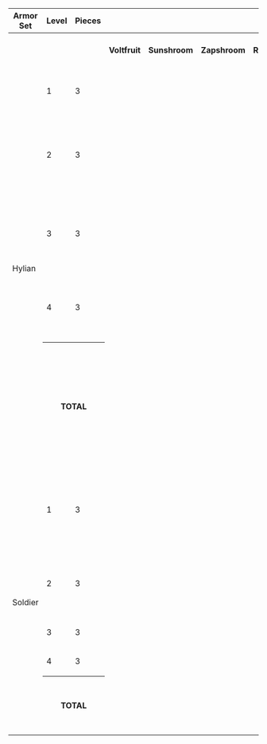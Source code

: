 <table>
  <tr>
    <th>Armor Set</th>
    <th>Level</th>
    <th>Pieces</th>
    <th colspan="79">Materials</th>
    <th>List</th>
  </tr>
  <tr>
    <th colspan="3"></th>
    <th>Voltfruit</th>              <!--1-->
    <th>Sunshroom</th>              <!--1-->
    <th>Zapshroom</th>              <!--1-->
    <th>Rushroom</th>               <!--1-->
    <th>Silent Shroom</th>          <!--1-->
    <th>Swift Carrot</th>           <!--1-->
    <th>Warm Safflina</th>          <!--1-->
    <th>Blue Nightshade</th>
    <th>Silent Princess</th>
    <th>Swift Violet</th>           <!--1-->
    <th>Courser Bee Honey</th>      <!--1-->
    <th>Acorn</th>                  <!--1-->
    <th>Star Fragment</th>          <!--1-->
    <th>Dinraal Scale</th>          <!--1-->
    <th>Dinraal Claw</th>           <!--1-->
    <th>Dinraal Fang</th>           <!--1-->
    <th>Dinraal Horn</th>           <!--1-->
    <th>Farosh Scale</th>           <!--1-->
    <th>Farosh Claw</th>            <!--1-->
    <th>Farosh Fang</th>            <!--1-->
    <th>Farosh Horn</th>            <!--1-->
    <th>Naydra Scale</th>           <!--1-->
    <th>Naydra Claw</th>            <!--1-->
    <th>Naydra Fang</th>            <!--1-->
    <th>Naydra Horn</th>            <!--1-->
    <th>Sneaky River Snail</th>
    <th>Hearty Bass</th>            <!--1-->
    <th>Stealthfin Trout</th>
    <th>Smotherwing Butterfly</th>  <!--1-->
    <th>Sunset Firefly</th>         <!--1-->
    <th>Hot-Footed Frog</th>        <!--1-->
    <th>Hightail Lizard</th>        <!--1-->
    <th>Fireproof Lizard</th>       <!--1-->
    <th>Amber</th>                  <!--1-->
    <th>Opal</th>                   <!--1-->
    <th>Luminous Stone</th>         <!--1-->
    <th>Topaz</th>                  <!--1-->
    <th>Ruby</th>                   <!--1-->
    <th>Sapphire</th>               <!--1-->
    <th>Diamond</th>
    <th>Boko Horn</th>              <!--1-->
    <th>Boko Fang</th>              <!--1-->
    <th>Boko Guts</th>              <!--1-->
    <th>Moblin Horn</th>            <!--1-->
    <th>Moblin Fang</th>            <!--1-->
    <th>Moblin Guts</th>            <!--1-->
    <th>Lizalfos Horn</th>          <!--1-->
    <th>Lizalfos Talon</th>         <!--1-->
    <th>Lizalfos Tail</th>          <!--1-->
    <th>Icy Lizalfos Tail</th>      <!--1-->
    <th>Red Lizalfos Tail</th>      <!--1-->
    <th>Yellow Lizalfos Tail</th>
    <th>Lynel Horn</th>             <!--1-->
    <th>Lynel Hoof</th>             <!--1-->
    <th>Lynel Guts</th>             <!--1-->
    <th>Chuchu Jelly</th>           <!--1-->
    <th>White Chuchu Jelly</th>     <!--1-->     
    <th>Red Chuchu Jelly</th>       <!--1-->
    <th>Yellow Chuchu Jelly</th>    <!--1-->
    <th>Keese Wing</th>             <!--1-->
    <th>Ice Keese Wing</th>         <!--1-->
    <th>Fire Keese Wing</th>        <!--1-->
    <th>Electric Keese Wing</th>    <!--1-->
    <th>Keese Eyeball</th>          <!--1-->
    <th>Octorock Tentacle</th>      <!--1-->
    <th>Octorock Eyeball</th>       <!--1-->
    <th>Octo Balloon</th>           <!--1-->
    <th>Molduga Fin</th>            <!--1-->
    <th>Molduga Guts</th>           
    <th>Hinox Toenail</th>
    <th>Hinox Tooth</th>
    <th>Hinox Guts</th>
    <th>Ancient Screw</th>
    <th>Ancient Spring</th>
    <th>Ancient Gear</th>
    <th>Ancient Shaft</th>
    <th>Ancient Core</th>
    <th>Giant Ancient Core</th>
    <th>Rupees</th>
    <th></th>
  </tr>
  <tr>
    <td rowspan="5">Hylian</td>
    <td>1</td>
    <td>3</td>
    <td></td> <!-- Voltfruit -->
    <td></td> <!-- Sunshroom -->
    <td></td> <!-- Zapshroom -->
    <td></td> <!-- Rushroom -->
    <td></td> <!-- Silent Shroom -->
    <td></td> <!-- Swift Carrot -->
    <td></td> <!-- Warm Safflina -->
    <td></td> <!-- Swift Violet -->
    <td></td> <!-- Blue Nightshade -->
    <td></td> <!-- Silent Princess -->
    <td></td> <!-- Courser Bee Honey -->
    <td></td> <!-- Acorn -->
    <td></td> <!-- Star Fragment -->
    <td></td> <!-- Dinraal Scale -->
    <td></td> <!-- Dinraal Claw -->
    <td></td> <!-- Dinraal Fang -->
    <td></td> <!-- Dinraal Horn -->
    <td></td> <!-- Farosh Scale -->
    <td></td> <!-- Farosh Claw -->
    <td></td> <!-- Farosh Fang -->
    <td></td> <!-- Farosh Horn -->
    <td></td> <!-- Naydra Scale -->
    <td></td> <!-- Naydra Claw -->
    <td></td> <!-- Naydra Fang -->
    <td></td> <!-- Naydra Horn -->
    <td></td> <!-- Sneaky Snail -->
    <td></td> <!-- Hearty Bass -->
    <td></td> <!-- Stealthfin -->
    <td></td> <!-- Smotderwing -->
    <td></td> <!-- Sunset -->
    <td></td> <!-- Hot-Footed -->
    <td></td> <!-- Hightail -->
    <td></td> <!-- Fireproof -->
    <td></td> <!-- Amber -->
    <td></td> <!-- Opal -->
    <td></td> <!-- Luminous -->
    <td></td> <!-- Topaz -->
    <td></td> <!-- Ruby -->
    <td></td> <!-- Sapphire -->
    <td></td> <!-- Diamond -->
    <td>5</td> <!-- Boko Horn -->
    <td></td> <!-- BFang -->
    <td></td> <!-- BGuts -->
    <td></td> <!-- MHorn -->
    <td></td> <!-- MFang -->
    <td></td> <!-- MGuts -->
    <td></td> <!-- LHorn -->
    <td></td> <!-- LTalon -->
    <td></td> <!-- LTail -->
    <td></td> <!-- Icy Tail -->
    <td></td> <!-- Red Tail -->
    <td></td> <!-- Yellow Tail -->
    <td></td> <!-- Lyhorn -->
    <td></td> <!-- LyHoof -->
    <td></td> <!-- LyGuts -->
    <td></td> <!-- Chu -->
    <td></td> <!-- WChu -->
    <td></td> <!-- RChu -->
    <td></td> <!-- YChu -->
    <td></td> <!-- Keese Wing -->
    <td></td> <!-- Icy Keese -->
    <td></td> <!-- Fire Keese -->
    <td></td> <!-- Electric Keese -->
    <td></td> <!-- Keese Eye -->
    <td></td> <!-- Octo Tentacle -->
    <td></td> <!-- Octo Eye -->
    <td></td> <!-- Octo Balloon -->
    <td></td> <!-- MolFin -->
    <td></td> <!-- MolGuts -->
    <td></td> <!-- HiToe -->
    <td></td> <!-- HiTootd -->
    <td></td> <!-- HiGuts -->
    <td></td> <!-- AScrew -->
    <td></td> <!-- ASpring -->
    <td></td> <!-- AGear -->
    <td></td> <!-- AShaft -->
    <td></td> <!-- ACore -->
    <td></td> <!-- GiantCore -->
    <td></td> <!-- Rupees -->
    <td>
      <ul>
        <li>5 Bokoblin Horn</li>
      </ul>
    </td>
  </tr>
  <tr>
    <td>2</td>
    <td>3</td>
    <td></td> <!-- Voltfruit -->
    <td></td> <!-- Sunshroom -->
    <td></td> <!-- Zapshroom -->
    <td></td> <!-- Rushroom -->
    <td></td> <!-- Silent Shroom -->
    <td></td> <!-- Swift Carrot -->
    <td></td> <!-- Warm Safflina -->
    <td></td> <!-- Swift Violet -->
    <td></td> <!-- Blue Nightshade -->
    <td></td> <!-- Silent Princess -->
    <td></td> <!-- Courser Bee Honey -->
    <td></td> <!-- Acorn -->
    <td></td> <!-- Star Fragment -->
    <td></td> <!-- Dinraal Scale -->
    <td></td> <!-- Dinraal Claw -->
    <td></td> <!-- Dinraal Fang -->
    <td></td> <!-- Dinraal Horn -->
    <td></td> <!-- Farosh Scale -->
    <td></td> <!-- Farosh Claw -->
    <td></td> <!-- Farosh Fang -->
    <td></td> <!-- Farosh Horn -->
    <td></td> <!-- Naydra Scale -->
    <td></td> <!-- Naydra Claw -->
    <td></td> <!-- Naydra Fang -->
    <td></td> <!-- Naydra Horn -->
    <td></td> <!-- Sneaky Snail -->
    <td></td> <!-- Hearty Bass -->
    <td></td> <!-- Stealthfin -->
    <td></td> <!-- Smotderwing -->
    <td></td> <!-- Sunset -->
    <td></td> <!-- Hot-Footed -->
    <td></td> <!-- Hightail -->
    <td></td> <!-- Fireproof -->
    <td></td> <!-- Amber -->
    <td></td> <!-- Opal -->
    <td></td> <!-- Luminous -->
    <td></td> <!-- Topaz -->
    <td></td> <!-- Ruby -->
    <td></td> <!-- Sapphire -->
    <td></td> <!-- Diamond -->
    <td>8</td> <!-- Boko Horn -->
    <td>5</td> <!-- BFang -->
    <td></td> <!-- BGuts -->
    <td></td> <!-- MHorn -->
    <td></td> <!-- MFang -->
    <td></td> <!-- MGuts -->
    <td></td> <!-- LHorn -->
    <td></td> <!-- LTalon -->
    <td></td> <!-- LTail -->
    <td></td> <!-- Icy Tail -->
    <td></td> <!-- Red Tail -->
    <td></td> <!-- Yellow Tail -->
    <td></td> <!-- Lyhorn -->
    <td></td> <!-- LyHoof -->
    <td></td> <!-- LyGuts -->
    <td></td> <!-- Chu -->
    <td></td> <!-- WChu -->
    <td></td> <!-- RChu -->
    <td></td> <!-- YChu -->
    <td></td> <!-- Keese Wing -->
    <td></td> <!-- Icy Keese -->
    <td></td> <!-- Fire Keese -->
    <td></td> <!-- Electric Keese -->
    <td></td> <!-- Keese Eye -->
    <td></td> <!-- Octo Tentacle -->
    <td></td> <!-- Octo Eye -->
    <td></td> <!-- Octo Balloon -->
    <td></td> <!-- MolFin -->
    <td></td> <!-- MolGuts -->
    <td></td> <!-- HiToe -->
    <td></td> <!-- HiTootd -->
    <td></td> <!-- HiGuts -->
    <td></td> <!-- AScrew -->
    <td></td> <!-- ASpring -->
    <td></td> <!-- AGear -->
    <td></td> <!-- AShaft -->
    <td></td> <!-- ACore -->
    <td></td> <!-- GiantCore -->
    <td></td> <!-- Rupees -->
    <td>
      <ul>
        <li>8 Bokoblin Horn</li>
        <li>5 Bokoblin Fang</li>
      </ul>
    </td>
  </tr>
  <tr>
    <td>3</td>
    <td>3</td>
    <td></td> <!-- Voltfruit -->
    <td></td> <!-- Sunshroom -->
    <td></td> <!-- Zapshroom -->
    <td></td> <!-- Rushroom -->
    <td></td> <!-- Silent Shroom -->
    <td></td> <!-- Swift Carrot -->
    <td></td> <!-- Warm Safflina -->
    <td></td> <!-- Swift Violet -->
    <td></td> <!-- Blue Nightshade -->
    <td></td> <!-- Silent Princess -->
    <td></td> <!-- Courser Bee Honey -->
    <td></td> <!-- Acorn -->
    <td></td> <!-- Star Fragment -->
    <td></td> <!-- Dinraal Scale -->
    <td></td> <!-- Dinraal Claw -->
    <td></td> <!-- Dinraal Fang -->
    <td></td> <!-- Dinraal Horn -->
    <td></td> <!-- Farosh Scale -->
    <td></td> <!-- Farosh Claw -->
    <td></td> <!-- Farosh Fang -->
    <td></td> <!-- Farosh Horn -->
    <td></td> <!-- Naydra Scale -->
    <td></td> <!-- Naydra Claw -->
    <td></td> <!-- Naydra Fang -->
    <td></td> <!-- Naydra Horn -->
    <td></td> <!-- Sneaky Snail -->
    <td></td> <!-- Hearty Bass -->
    <td></td> <!-- Stealthfin -->
    <td></td> <!-- Smotderwing -->
    <td></td> <!-- Sunset -->
    <td></td> <!-- Hot-Footed -->
    <td></td> <!-- Hightail -->
    <td></td> <!-- Fireproof -->
    <td></td> <!-- Amber -->
    <td></td> <!-- Opal -->
    <td></td> <!-- Luminous -->
    <td></td> <!-- Topaz -->
    <td></td> <!-- Ruby -->
    <td></td> <!-- Sapphire -->
    <td></td> <!-- Diamond -->
    <td></td> <!-- Boko Horn -->
    <td>10</td> <!-- BFang -->
    <td>5</td> <!-- BGuts -->
    <td></td> <!-- MHorn -->
    <td></td> <!-- MFang -->
    <td></td> <!-- MGuts -->
    <td></td> <!-- LHorn -->
    <td></td> <!-- LTalon -->
    <td></td> <!-- LTail -->
    <td></td> <!-- Icy Tail -->
    <td></td> <!-- Red Tail -->
    <td></td> <!-- Yellow Tail -->
    <td></td> <!-- Lyhorn -->
    <td></td> <!-- LyHoof -->
    <td></td> <!-- LyGuts -->
    <td></td> <!-- Chu -->
    <td></td> <!-- WChu -->
    <td></td> <!-- RChu -->
    <td></td> <!-- YChu -->
    <td></td> <!-- Keese Wing -->
    <td></td> <!-- Icy Keese -->
    <td></td> <!-- Fire Keese -->
    <td></td> <!-- Electric Keese -->
    <td></td> <!-- Keese Eye -->
    <td></td> <!-- Octo Tentacle -->
    <td></td> <!-- Octo Eye -->
    <td></td> <!-- Octo Balloon -->
    <td></td> <!-- MolFin -->
    <td></td> <!-- MolGuts -->
    <td></td> <!-- HiToe -->
    <td></td> <!-- HiTootd -->
    <td></td> <!-- HiGuts -->
    <td></td> <!-- AScrew -->
    <td></td> <!-- ASpring -->
    <td></td> <!-- AGear -->
    <td></td> <!-- AShaft -->
    <td></td> <!-- ACore -->
    <td></td> <!-- GiantCore -->
    <td></td> <!-- Rupees -->
    <td>
      <ul>
        <li>10 Bokoblin Fang</li>
        <li>5 Bokoblin Guts</li>
      </ul>
    </td>
  </tr>
  <tr>
    <td>4</td>
    <td>3</td>
    <td></td> <!-- Voltfruit -->
    <td></td> <!-- Sunshroom -->
    <td></td> <!-- Zapshroom -->
    <td></td> <!-- Rushroom -->
    <td></td> <!-- Silent Shroom -->
    <td></td> <!-- Swift Carrot -->
    <td></td> <!-- Warm Safflina -->
    <td></td> <!-- Swift Violet -->
    <td></td> <!-- Blue Nightshade -->
    <td></td> <!-- Silent Princess -->
    <td></td> <!-- Courser Bee Honey -->
    <td></td> <!-- Acorn -->
    <td></td> <!-- Star Fragment -->
    <td></td> <!-- Dinraal Scale -->
    <td></td> <!-- Dinraal Claw -->
    <td></td> <!-- Dinraal Fang -->
    <td></td> <!-- Dinraal Horn -->
    <td></td> <!-- Farosh Scale -->
    <td></td> <!-- Farosh Claw -->
    <td></td> <!-- Farosh Fang -->
    <td></td> <!-- Farosh Horn -->
    <td></td> <!-- Naydra Scale -->
    <td></td> <!-- Naydra Claw -->
    <td></td> <!-- Naydra Fang -->
    <td></td> <!-- Naydra Horn -->
    <td></td> <!-- Sneaky Snail -->
    <td></td> <!-- Hearty Bass -->
    <td></td> <!-- Stealthfin -->
    <td></td> <!-- Smotderwing -->
    <td></td> <!-- Sunset -->
    <td></td> <!-- Hot-Footed -->
    <td></td> <!-- Hightail -->
    <td></td> <!-- Fireproof -->
    <td>15</td> <!-- Amber -->
    <td></td> <!-- Opal -->
    <td></td> <!-- Luminous -->
    <td></td> <!-- Topaz -->
    <td></td> <!-- Ruby -->
    <td></td> <!-- Sapphire -->
    <td></td> <!-- Diamond -->
    <td></td> <!-- Boko Horn -->
    <td></td> <!-- BFang -->
    <td>15</td> <!-- BGuts -->
    <td></td> <!-- MHorn -->
    <td></td> <!-- MFang -->
    <td></td> <!-- MGuts -->
    <td></td> <!-- LHorn -->
    <td></td> <!-- LTalon -->
    <td></td> <!-- LTail -->
    <td></td> <!-- Icy Tail -->
    <td></td> <!-- Red Tail -->
    <td></td> <!-- Yellow Tail -->
    <td></td> <!-- Lyhorn -->
    <td></td> <!-- LyHoof -->
    <td></td> <!-- LyGuts -->
    <td></td> <!-- Chu -->
    <td></td> <!-- WChu -->
    <td></td> <!-- RChu -->
    <td></td> <!-- YChu -->
    <td></td> <!-- Keese Wing -->
    <td></td> <!-- Icy Keese -->
    <td></td> <!-- Fire Keese -->
    <td></td> <!-- Electric Keese -->
    <td></td> <!-- Keese Eye -->
    <td></td> <!-- Octo Tentacle -->
    <td></td> <!-- Octo Eye -->
    <td></td> <!-- Octo Balloon -->
    <td></td> <!-- MolFin -->
    <td></td> <!-- MolGuts -->
    <td></td> <!-- HiToe -->
    <td></td> <!-- HiTootd -->
    <td></td> <!-- HiGuts -->
    <td></td> <!-- AScrew -->
    <td></td> <!-- ASpring -->
    <td></td> <!-- AGear -->
    <td></td> <!-- AShaft -->
    <td></td> <!-- ACore -->
    <td></td> <!-- GiantCore -->
    <td></td> <!-- Rupees -->
    <td>
      <ul>
        <li>15 Amber</li>
        <li>15 Bokoblin Guts</li>
      </ul>
    </td>
  </tr>
  <tr>
    <th colspan="2">TOTAL</th>
    <td></td> <!-- Voltfruit -->
    <td></td> <!-- Sunshroom -->
    <td></td> <!-- Zapshroom -->
    <td></td> <!-- Rushroom -->
    <td></td> <!-- Silent Shroom -->
    <td></td> <!-- Swift Carrot -->
    <td></td> <!-- Warm Safflina -->
    <td></td> <!-- Swift Violet -->
    <td></td> <!-- Blue Nightshade -->
    <td></td> <!-- Silent Princess -->
    <td></td> <!-- Courser Bee Honey -->
    <td></td> <!-- Acorn -->
    <td></td> <!-- Star Fragment -->
    <td></td> <!-- Dinraal Scale -->
    <td></td> <!-- Dinraal Claw -->
    <td></td> <!-- Dinraal Fang -->
    <td></td> <!-- Dinraal Horn -->
    <td></td> <!-- Farosh Scale -->
    <td></td> <!-- Farosh Claw -->
    <td></td> <!-- Farosh Fang -->
    <td></td> <!-- Farosh Horn -->
    <td></td> <!-- Naydra Scale -->
    <td></td> <!-- Naydra Claw -->
    <td></td> <!-- Naydra Fang -->
    <td></td> <!-- Naydra Horn -->
    <td></td> <!-- Sneaky Snail -->
    <td></td> <!-- Hearty Bass -->
    <td></td> <!-- Stealthfin -->
    <td></td> <!-- Smotderwing -->
    <td></td> <!-- Sunset -->
    <td></td> <!-- Hot-Footed -->
    <td></td> <!-- Hightail -->
    <td></td> <!-- Fireproof -->
    <td>45</td> <!-- Amber -->
    <td></td> <!-- Opal -->
    <td></td> <!-- Luminous -->
    <td></td> <!-- Topaz -->
    <td></td> <!-- Ruby -->
    <td></td> <!-- Sapphire -->
    <td></td> <!-- Diamond -->
    <td>39</td> <!-- Boko Horn -->
    <td>45</td> <!-- BFang -->
    <td>60</td> <!-- BGuts -->
    <td></td> <!-- MHorn -->
    <td></td> <!-- MFang -->
    <td></td> <!-- MGuts -->
    <td></td> <!-- LHorn -->
    <td></td> <!-- LTalon -->
    <td></td> <!-- LTail -->
    <td></td> <!-- Icy Tail -->
    <td></td> <!-- Red Tail -->
    <td></td> <!-- Yellow Tail -->
    <td></td> <!-- Lyhorn -->
    <td></td> <!-- LyHoof -->
    <td></td> <!-- LyGuts -->
    <td></td> <!-- Chu -->
    <td></td> <!-- WChu -->
    <td></td> <!-- RChu -->
    <td></td> <!-- YChu -->
    <td></td> <!-- Keese Wing -->
    <td></td> <!-- Icy Keese -->
    <td></td> <!-- Fire Keese -->
    <td></td> <!-- Electric Keese -->
    <td></td> <!-- Keese Eye -->
    <td></td> <!-- Octo Tentacle -->
    <td></td> <!-- Octo Eye -->
    <td></td> <!-- Octo Balloon -->
    <td></td> <!-- MolFin -->
    <td></td> <!-- MolGuts -->
    <td></td> <!-- HiToe -->
    <td></td> <!-- HiTootd -->
    <td></td> <!-- HiGuts -->
    <td></td> <!-- AScrew -->
    <td></td> <!-- ASpring -->
    <td></td> <!-- AGear -->
    <td></td> <!-- AShaft -->
    <td></td> <!-- ACore -->
    <td></td> <!-- GiantCore -->
    <td></td> <!-- Rupees -->
    <td>
      <ul>
        <li>45 Amber</li>
        <li>39 Bokoblin Horn</li>
        <li>45 Bokoblin Fang</li>
        <li>60 Bokoblin Guts</li>
      </ul>
    </td>
  </tr>
  <tr>
    <td rowspan="5">Soldier</td>
    <td>1</td>
    <td>3</td>
    <td></td> <!-- Voltfruit -->
    <td></td> <!-- Sunshroom -->
    <td></td> <!-- Zapshroom -->
    <td></td> <!-- Rushroom -->
    <td></td> <!-- Silent Shroom -->
    <td></td> <!-- Swift Carrot -->
    <td></td> <!-- Warm Safflina -->
    <td></td> <!-- Swift Violet -->
    <td></td> <!-- Blue Nightshade -->
    <td></td> <!-- Silent Princess -->
    <td></td> <!-- Courser Bee Honey -->
    <td></td> <!-- Acorn -->
    <td></td> <!-- Star Fragment -->
    <td></td> <!-- Dinraal Scale -->
    <td></td> <!-- Dinraal Claw -->
    <td></td> <!-- Dinraal Fang -->
    <td></td> <!-- Dinraal Horn -->
    <td></td> <!-- Farosh Scale -->
    <td></td> <!-- Farosh Claw -->
    <td></td> <!-- Farosh Fang -->
    <td></td> <!-- Farosh Horn -->
    <td></td> <!-- Naydra Scale -->
    <td></td> <!-- Naydra Claw -->
    <td></td> <!-- Naydra Fang -->
    <td></td> <!-- Naydra Horn -->
    <td></td> <!-- Sneaky Snail -->
    <td></td> <!-- Hearty Bass -->
    <td></td> <!-- Stealthfin -->
    <td></td> <!-- Smotderwing -->
    <td></td> <!-- Sunset -->
    <td></td> <!-- Hot-Footed -->
    <td></td> <!-- Hightail -->
    <td></td> <!-- Fireproof -->
    <td></td> <!-- Amber -->
    <td></td> <!-- Opal -->
    <td></td> <!-- Luminous -->
    <td></td> <!-- Topaz -->
    <td></td> <!-- Ruby -->
    <td></td> <!-- Sapphire -->
    <td></td> <!-- Diamond -->
    <td></td> <!-- Boko Horn -->
    <td></td> <!-- BFang -->
    <td>3</td> <!-- BGuts -->
    <td></td> <!-- MHorn -->
    <td></td> <!-- MFang -->
    <td></td> <!-- MGuts -->
    <td></td> <!-- LHorn -->
    <td></td> <!-- LTalon -->
    <td></td> <!-- LTail -->
    <td></td> <!-- Icy Tail -->
    <td></td> <!-- Red Tail -->
    <td></td> <!-- Yellow Tail -->
    <td></td> <!-- Lyhorn -->
    <td></td> <!-- LyHoof -->
    <td></td> <!-- LyGuts -->
    <td>5</td> <!-- Chu -->
    <td></td> <!-- WChu -->
    <td></td> <!-- RChu -->
    <td></td> <!-- YChu -->
    <td></td> <!-- Keese Wing -->
    <td></td> <!-- Icy Keese -->
    <td></td> <!-- Fire Keese -->
    <td></td> <!-- Electric Keese -->
    <td></td> <!-- Keese Eye -->
    <td></td> <!-- Octo Tentacle -->
    <td></td> <!-- Octo Eye -->
    <td></td> <!-- Octo Balloon -->
    <td></td> <!-- MolFin -->
    <td></td> <!-- MolGuts -->
    <td></td> <!-- HiToe -->
    <td></td> <!-- HiTootd -->
    <td></td> <!-- HiGuts -->
    <td></td> <!-- AScrew -->
    <td></td> <!-- ASpring -->
    <td></td> <!-- AGear -->
    <td></td> <!-- AShaft -->
    <td></td> <!-- ACore -->
    <td></td> <!-- GiantCore -->
    <td></td> <!-- Rupees -->
    <td>
      <ul>
        <li>5 Chuchu Jelly</li>
        <li>3 Bokoblin Guts</li>
      </ul>
    </td>
  </tr>
  <tr>
    <td>2</td>
    <td>3</td>
    <td></td> <!-- Voltfruit -->
    <td></td> <!-- Sunshroom -->
    <td></td> <!-- Zapshroom -->
    <td></td> <!-- Rushroom -->
    <td></td> <!-- Silent Shroom -->
    <td></td> <!-- Swift Carrot -->
    <td></td> <!-- Warm Safflina -->
    <td></td> <!-- Swift Violet -->
    <td></td> <!-- Blue Nightshade -->
    <td></td> <!-- Silent Princess -->
    <td></td> <!-- Courser Bee Honey -->
    <td></td> <!-- Acorn -->
    <td></td> <!-- Star Fragment -->
    <td></td> <!-- Dinraal Scale -->
    <td></td> <!-- Dinraal Claw -->
    <td></td> <!-- Dinraal Fang -->
    <td></td> <!-- Dinraal Horn -->
    <td></td> <!-- Farosh Scale -->
    <td></td> <!-- Farosh Claw -->
    <td></td> <!-- Farosh Fang -->
    <td></td> <!-- Farosh Horn -->
    <td></td> <!-- Naydra Scale -->
    <td></td> <!-- Naydra Claw -->
    <td></td> <!-- Naydra Fang -->
    <td></td> <!-- Naydra Horn -->
    <td></td> <!-- Sneaky Snail -->
    <td></td> <!-- Hearty Bass -->
    <td></td> <!-- Stealthfin -->
    <td></td> <!-- Smotderwing -->
    <td></td> <!-- Sunset -->
    <td></td> <!-- Hot-Footed -->
    <td></td> <!-- Hightail -->
    <td></td> <!-- Fireproof -->
    <td></td> <!-- Amber -->
    <td></td> <!-- Opal -->
    <td></td> <!-- Luminous -->
    <td></td> <!-- Topaz -->
    <td></td> <!-- Ruby -->
    <td></td> <!-- Sapphire -->
    <td></td> <!-- Diamond -->
    <td></td> <!-- Boko Horn -->
    <td></td> <!-- BFang -->
    <td></td> <!-- BGuts -->
    <td></td> <!-- MHorn -->
    <td></td> <!-- MFang -->
    <td>3</td> <!-- MGuts -->
    <td></td> <!-- LHorn -->
    <td></td> <!-- LTalon -->
    <td></td> <!-- LTail -->
    <td></td> <!-- Icy Tail -->
    <td></td> <!-- Red Tail -->
    <td></td> <!-- Yellow Tail -->
    <td></td> <!-- Lyhorn -->
    <td></td> <!-- LyHoof -->
    <td></td> <!-- LyGuts -->
    <td></td> <!-- Chu -->
    <td></td> <!-- WChu -->
    <td></td> <!-- RChu -->
    <td></td> <!-- YChu -->
    <td></td> <!-- Keese Wing -->
    <td></td> <!-- Icy Keese -->
    <td></td> <!-- Fire Keese -->
    <td></td> <!-- Electric Keese -->
    <td>3</td> <!-- Keese Eye -->
    <td></td> <!-- Octo Tentacle -->
    <td></td> <!-- Octo Eye -->
    <td></td> <!-- Octo Balloon -->
    <td></td> <!-- MolFin -->
    <td></td> <!-- MolGuts -->
    <td></td> <!-- HiToe -->
    <td></td> <!-- HiTootd -->
    <td></td> <!-- HiGuts -->
    <td></td> <!-- AScrew -->
    <td></td> <!-- ASpring -->
    <td></td> <!-- AGear -->
    <td></td> <!-- AShaft -->
    <td></td> <!-- ACore -->
    <td></td> <!-- GiantCore -->
    <td></td> <!-- Rupees -->
    <td>
      <ul>
        <li>3 Keese Eyeball</li>
        <li>3 Moblin Guts</li>
      </ul>
    </td>
  </tr>
  <tr>
    <td>3</td>
    <td>3</td>
    <td></td> <!-- Voltfruit -->
    <td></td> <!-- Sunshroom -->
    <td></td> <!-- Zapshroom -->
    <td></td> <!-- Rushroom -->
    <td></td> <!-- Silent Shroom -->
    <td></td> <!-- Swift Carrot -->
    <td></td> <!-- Warm Safflina -->
    <td></td> <!-- Swift Violet -->
    <td></td> <!-- Blue Nightshade -->
    <td></td> <!-- Silent Princess -->
    <td></td> <!-- Courser Bee Honey -->
    <td></td> <!-- Acorn -->
    <td></td> <!-- Star Fragment -->
    <td></td> <!-- Dinraal Scale -->
    <td></td> <!-- Dinraal Claw -->
    <td></td> <!-- Dinraal Fang -->
    <td></td> <!-- Dinraal Horn -->
    <td></td> <!-- Farosh Scale -->
    <td></td> <!-- Farosh Claw -->
    <td></td> <!-- Farosh Fang -->
    <td></td> <!-- Farosh Horn -->
    <td></td> <!-- Naydra Scale -->
    <td></td> <!-- Naydra Claw -->
    <td></td> <!-- Naydra Fang -->
    <td></td> <!-- Naydra Horn -->
    <td></td> <!-- Sneaky Snail -->
    <td></td> <!-- Hearty Bass -->
    <td></td> <!-- Stealthfin -->
    <td></td> <!-- Smotderwing -->
    <td></td> <!-- Sunset -->
    <td></td> <!-- Hot-Footed -->
    <td></td> <!-- Hightail -->
    <td></td> <!-- Fireproof -->
    <td></td> <!-- Amber -->
    <td></td> <!-- Opal -->
    <td></td> <!-- Luminous -->
    <td></td> <!-- Topaz -->
    <td></td> <!-- Ruby -->
    <td></td> <!-- Sapphire -->
    <td></td> <!-- Diamond -->
    <td></td> <!-- Boko Horn -->
    <td></td> <!-- BFang -->
    <td></td> <!-- BGuts -->
    <td></td> <!-- MHorn -->
    <td></td> <!-- MFang -->
    <td></td> <!-- MGuts -->
    <td></td> <!-- LHorn -->
    <td></td> <!-- LTalon -->
    <td></td> <!-- LTail -->
    <td></td> <!-- Icy Tail -->
    <td></td> <!-- Red Tail -->
    <td></td> <!-- Yellow Tail -->
    <td></td> <!-- Lyhorn -->
    <td></td> <!-- LyHoof -->
    <td></td> <!-- LyGuts -->
    <td></td> <!-- Chu -->
    <td></td> <!-- WChu -->
    <td></td> <!-- RChu -->
    <td></td> <!-- YChu -->
    <td></td> <!-- Keese Wing -->
    <td></td> <!-- Icy Keese -->
    <td></td> <!-- Fire Keese -->
    <td></td> <!-- Electric Keese -->
    <td></td> <!-- Keese Eye -->
    <td></td> <!-- Octo Tentacle -->
    <td></td> <!-- Octo Eye -->
    <td></td> <!-- Octo Balloon -->
    <td></td> <!-- MolFin -->
    <td></td> <!-- MolGuts -->
    <td></td> <!-- HiToe -->
    <td></td> <!-- HiTootd -->
    <td></td> <!-- HiGuts -->
    <td></td> <!-- AScrew -->
    <td></td> <!-- ASpring -->
    <td></td> <!-- AGear -->
    <td></td> <!-- AShaft -->
    <td></td> <!-- ACore -->
    <td></td> <!-- GiantCore -->
    <td></td> <!-- Rupees -->
    <td>
      <ul>
        <li></li>
      </ul>
    </td>
  </tr>
  <tr>
    <td>4</td>
    <td>3</td>
    <td></td> <!-- Voltfruit -->
    <td></td> <!-- Sunshroom -->
    <td></td> <!-- Zapshroom -->
    <td></td> <!-- Rushroom -->
    <td></td> <!-- Silent Shroom -->
    <td></td> <!-- Swift Carrot -->
    <td></td> <!-- Warm Safflina -->
    <td></td> <!-- Swift Violet -->
    <td></td> <!-- Blue Nightshade -->
    <td></td> <!-- Silent Princess -->
    <td></td> <!-- Courser Bee Honey -->
    <td></td> <!-- Acorn -->
    <td></td> <!-- Star Fragment -->
    <td></td> <!-- Dinraal Scale -->
    <td></td> <!-- Dinraal Claw -->
    <td></td> <!-- Dinraal Fang -->
    <td></td> <!-- Dinraal Horn -->
    <td></td> <!-- Farosh Scale -->
    <td></td> <!-- Farosh Claw -->
    <td></td> <!-- Farosh Fang -->
    <td></td> <!-- Farosh Horn -->
    <td></td> <!-- Naydra Scale -->
    <td></td> <!-- Naydra Claw -->
    <td></td> <!-- Naydra Fang -->
    <td></td> <!-- Naydra Horn -->
    <td></td> <!-- Sneaky Snail -->
    <td></td> <!-- Hearty Bass -->
    <td></td> <!-- Stealthfin -->
    <td></td> <!-- Smotderwing -->
    <td></td> <!-- Sunset -->
    <td></td> <!-- Hot-Footed -->
    <td></td> <!-- Hightail -->
    <td></td> <!-- Fireproof -->
    <td></td> <!-- Amber -->
    <td></td> <!-- Opal -->
    <td></td> <!-- Luminous -->
    <td></td> <!-- Topaz -->
    <td></td> <!-- Ruby -->
    <td></td> <!-- Sapphire -->
    <td></td> <!-- Diamond -->
    <td></td> <!-- Boko Horn -->
    <td></td> <!-- BFang -->
    <td></td> <!-- BGuts -->
    <td></td> <!-- MHorn -->
    <td></td> <!-- MFang -->
    <td></td> <!-- MGuts -->
    <td></td> <!-- LHorn -->
    <td></td> <!-- LTalon -->
    <td></td> <!-- LTail -->
    <td></td> <!-- Icy Tail -->
    <td></td> <!-- Red Tail -->
    <td></td> <!-- Yellow Tail -->
    <td></td> <!-- Lyhorn -->
    <td></td> <!-- LyHoof -->
    <td></td> <!-- LyGuts -->
    <td></td> <!-- Chu -->
    <td></td> <!-- WChu -->
    <td></td> <!-- RChu -->
    <td></td> <!-- YChu -->
    <td></td> <!-- Keese Wing -->
    <td></td> <!-- Icy Keese -->
    <td></td> <!-- Fire Keese -->
    <td></td> <!-- Electric Keese -->
    <td></td> <!-- Keese Eye -->
    <td></td> <!-- Octo Tentacle -->
    <td></td> <!-- Octo Eye -->
    <td></td> <!-- Octo Balloon -->
    <td></td> <!-- MolFin -->
    <td></td> <!-- MolGuts -->
    <td></td> <!-- HiToe -->
    <td></td> <!-- HiTootd -->
    <td></td> <!-- HiGuts -->
    <td></td> <!-- AScrew -->
    <td></td> <!-- ASpring -->
    <td></td> <!-- AGear -->
    <td></td> <!-- AShaft -->
    <td></td> <!-- ACore -->
    <td></td> <!-- GiantCore -->
    <td></td> <!-- Rupees -->
    <td>
      <ul>
        <li></li>
      </ul>
    </td>
  </tr>
  <tr>
    <th colspan="2">TOTAL</th>
    <td></td> <!-- Voltfruit -->
    <td></td> <!-- Sunshroom -->
    <td></td> <!-- Zapshroom -->
    <td></td> <!-- Rushroom -->
    <td></td> <!-- Silent Shroom -->
    <td></td> <!-- Swift Carrot -->
    <td></td> <!-- Warm Safflina -->
    <td></td> <!-- Swift Violet -->
    <td></td> <!-- Blue Nightshade -->
    <td></td> <!-- Silent Princess -->
    <td></td> <!-- Courser Bee Honey -->
    <td></td> <!-- Acorn -->
    <td></td> <!-- Star Fragment -->
    <td></td> <!-- Dinraal Scale -->
    <td></td> <!-- Dinraal Claw -->
    <td></td> <!-- Dinraal Fang -->
    <td></td> <!-- Dinraal Horn -->
    <td></td> <!-- Farosh Scale -->
    <td></td> <!-- Farosh Claw -->
    <td></td> <!-- Farosh Fang -->
    <td></td> <!-- Farosh Horn -->
    <td></td> <!-- Naydra Scale -->
    <td></td> <!-- Naydra Claw -->
    <td></td> <!-- Naydra Fang -->
    <td></td> <!-- Naydra Horn -->
    <td></td> <!-- Sneaky Snail -->
    <td></td> <!-- Hearty Bass -->
    <td></td> <!-- Stealthfin -->
    <td></td> <!-- Smotderwing -->
    <td></td> <!-- Sunset -->
    <td></td> <!-- Hot-Footed -->
    <td></td> <!-- Hightail -->
    <td></td> <!-- Fireproof -->
    <td></td> <!-- Amber -->
    <td></td> <!-- Opal -->
    <td></td> <!-- Luminous -->
    <td></td> <!-- Topaz -->
    <td></td> <!-- Ruby -->
    <td></td> <!-- Sapphire -->
    <td></td> <!-- Diamond -->
    <td></td> <!-- Boko Horn -->
    <td></td> <!-- BFang -->
    <td></td> <!-- BGuts -->
    <td></td> <!-- MHorn -->
    <td></td> <!-- MFang -->
    <td></td> <!-- MGuts -->
    <td></td> <!-- LHorn -->
    <td></td> <!-- LTalon -->
    <td></td> <!-- LTail -->
    <td></td> <!-- Icy Tail -->
    <td></td> <!-- Red Tail -->
    <td></td> <!-- Yellow Tail -->
    <td></td> <!-- Lyhorn -->
    <td></td> <!-- LyHoof -->
    <td></td> <!-- LyGuts -->
    <td></td> <!-- Chu -->
    <td></td> <!-- WChu -->
    <td></td> <!-- RChu -->
    <td></td> <!-- YChu -->
    <td></td> <!-- Keese Wing -->
    <td></td> <!-- Icy Keese -->
    <td></td> <!-- Fire Keese -->
    <td></td> <!-- Electric Keese -->
    <td></td> <!-- Keese Eye -->
    <td></td> <!-- Octo Tentacle -->
    <td></td> <!-- Octo Eye -->
    <td></td> <!-- Octo Balloon -->
    <td></td> <!-- MolFin -->
    <td></td> <!-- MolGuts -->
    <td></td> <!-- HiToe -->
    <td></td> <!-- HiTootd -->
    <td></td> <!-- HiGuts -->
    <td></td> <!-- AScrew -->
    <td></td> <!-- ASpring -->
    <td></td> <!-- AGear -->
    <td></td> <!-- AShaft -->
    <td></td> <!-- ACore -->
    <td></td> <!-- GiantCore -->
    <td></td> <!-- Rupees -->
    <td>
      <ul>
        <li></li>
        <li>/li>
        <li></li>
        <li></li>
      </ul>
    </td>
  </tr>
